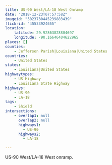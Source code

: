 ```yaml
---
title: US-90 West/LA-18 West Onramp
date: "2018-12-23T07:57:58Z"
imageid: "5023730445239883439"
flickrid: "45533924655"
location:
    latitude: 29.92863828804697
    longitude: -90.16646404622965
places: []
counties:
    - Jefferson Parish|Louisiana|United States
countries:
    - United States
states:
    - Louisiana|United States
highwaytypes:
    - US Highway
    - Louisiana State Highway
highways:
    - US-90
    - LA-18
tags:
    - Shield
intersections:
    - overlap1: null
      overlap2: null
      highways1:
        - US-90
      highways2:
        - LA-18

---
```

US-90 West/LA-18 West onramp.